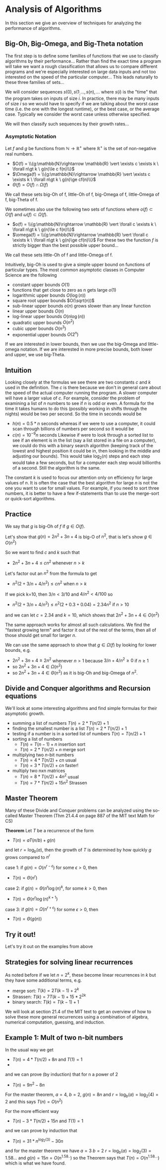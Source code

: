 # Analysis of Algorithms

In this section we give an overview of techniques for analyzing the performance of algorithms.

## Big-Oh, Big-Omega, and Big-Theta notation
The first step is to define some families of functions that we use to classify algorithms by their
performance...  Rather than find the exact time a program will take we want a rough classification
that allows us to compare different programs and we're especially interested on large data inputs
and not too interested on the speed of the particular computer... This leads naturally to these three
families of sets...

We will consider sequences $s(0), s(1_, ..., s(n), \ldots$ where $s(i)$ is the "time" that the program
takes on inputs of size $i$.  In practice, there may be many inputs of size $i$ so we would have to 
specify if we are talking about the worst case time (i.e. the one with the longest runtime), or the
best case, or the average case. Typically we consider the worst case unless otherwise specified.

We will then classify such sequences by their growth rates...

### Asymptotic Notation
Let $f$ and $g$ be functions from $\mathbb{N}\rightarrow \mathbb{R}^+$ where $\mathbb{R}^+$ is the set of non-negative real numbers.

* $O(f) = \\{g:\mathbb{N}\rightarrow \mathbb{R} \vert \exists c \exists k \ \forall n\gt k \ g(n)\le c f(n)\\}$
* $\Omega(f) = \\{g:\mathbb{N}\rightarrow \mathbb{R} \vert \exists c \exists k \ \forall n\gt k \ g(n)\ge cf(n)\\}$
* $\Theta(f) = O(f) \cap \Omega(f)$

We call these sets big-Oh of f, little-Oh of f, big-Omega of f, little-Omega of f, big-Theta of f.

We sometimes also use the following two sets of functions where 
$o(f) \subset O(f)$ and $\omega(f)\subset \Omega(f)$.
* $o(f) = \\{g:\mathbb{N}\rightarrow \mathbb{R} \vert \forall c \exists k \ \forall n\gt k \ g(n)\le c f(n)\\}$
* $\omega(f) = \\{g:\mathbb{N}\rightarrow \mathbb{R} \vert \forall c \exists k \ \forall n\gt k \ g(n)\ge cf(n)\\}$
For these two the function $f$ is strictly bigger than the best possible upper bound...

We call these sets little-Oh of f and little-Omega of f.

Intuitively, big-Oh is used to give a simple upper bound on functions of particular types. The most common
asymptotic classes in Computer Science are the following
* constant upper bounds $O(1)$
* functions that get close to zero as n gets large $o(1)$
* logarithmic upper bounds $O(\log(n))$
* square root upper bounds $O(\sqrt(n))$
* sub-linear upper bounds $o(n)$  grows slower than any linear function
* linear upper bounds $O(n)$
* log-linear upper bounds $O(n \log(n))$
* quadratic upper bounds $O(n^2)$
* cubic upper bounds $O(n^3)$
* exponential upper bounds $O(2^n)$

If we are interested in lower bounds, then we use the big-Omega and little-omega notation.
If we are interested in more precise bounds, both lower and upper, we use big-Theta.

## Intuition
Looking closely at the formulas we see there are two constants $c$ and $k$ used in the definition.
The $c$ is there because we don't in general care about the speed of the actual computer running the program.
A slower computer will have a larger value of $c$. For example, consider the problem of examining a list of $n$ numbers to see if $n$ is odd or even.  A formula for the time it takes humans to do this (possibly working in shifts through the nights) would be two per second. So the time in seconds would be 
* $h(n) = 0.5*n$ seconds
whereas if we were to use a computer, it could scan through billions of numbers per second so it would be
* $c(n) = 10^{-9} n$ seconds
Likewise if were to look through a sorted list to see if an element is in the list (say a list stored in a
file on a computer), we could do this with a binary search algorithm (keeping track of the lowest and highest position it could be in, then looking in the middle and adjusting our bounds). This would take $\log_2(n)$ steps
and each step would take a few seconds, but for a computer each step would billionths of a second. Still the algorithm is the same.

The constant $k$ is used to focus our attention only on efficiency for large values of $n$. It is often the case that the best algorithm for large $n$ is not the one you want to use for small values. For example, if you need to sort three numbers, it is better to have a few if-statements than to use the merge-sort or quick-sort algorithms.

## Practice
We say that $g$ is big-Oh of $f$ if $g \in O(f)$.

Let's show that $g(n) = 2n^2 + 3n+4$ is big-O of $n^2$, 
that is let's show $g\in O(n^2)$

So we want to find $c$ and $k$ such that
* $2n^2 + 3n+4 \le c n^2$ whenever $n>k$

Let's factor out an $n^2$ from the formula to get
* $n^2 (2 + 3/n + 4/n^2) \le c n^2$ when $n>k$

If we pick k=10, then $3/n<3/10$ and $4/n^2 < 4/100$ so
* $n^2 (2 + 3/n + 4/n^2) \le n^2 (2+0.3 + 0.04) = 2.34n^2$ if $n>10$

and we can let $c=2.34$ and $k=10$, which shows that $2n^2 + 3n+4 \in O(n^2)$

The same approach works for almost all such calculations. We find the "fastest growing term"
and factor it out of the rest of the terms, then all of those should get small for larger $n$.

We can use the same approach to show that $g \in \Omega(f)$ by looking for lower bounds, e.g.
* $2n^2 + 3n+4 \ge 2 n^2$ whenever $n>1$ because $3/n+4/n^2\ge 0$ if $n\ge 1$
* so $2n^2 + 3n+4 \in \Omega(n^2)$
* so $2n^2 + 3n+4 \in \Theta(n^2)$ as it is big-Oh and big-Omega of $n^2$.

## Divide and Conquer algorithms and Recursion equations
We'll look at some interesting algorithms and find simple formulas for their asymptotic growth.
* summing a list of numbers $T(n) = 2*T(n/2)+1$
* finding the smallest number is a list $T(n) = 2*T(n/2)+1$
* testing if a number is in a sorted list of numbers $T(n) = T(n/2)+1$
* sorting a list of numbers
  * $T(n) = T(n-1)+n$ insertion sort
  * $T(n) = 2*T(n/2) + n$  merge sort
* multiplying two $n$-bit numbers
  * $T(n) = 4*T(n/2) + cn$ usual
  * $T(n) = 3*T(n/2) + cn$ faster!
* multiply two nxn matrices
  * $T(n) = 8*T(n/2) + 4n^2$  usual
  * $T(n) = 7*T(n/2) + 15n^2$  Strassen

## Master Theorem
Many of these Divide and Conquer problems can be analyzed using the so-called Master Theorem (Thm 21.4.4 on page 887 of the MIT text Math for CS)


**Theorem** Let $T$ be a recurrence of the form
* $T(n) = aT(n/b) + g(n)$

and let $r = \log_b(a)$, then the growth of $T$ is determined by how quickly
$g$ grows compared to $n^r$

case 1: if $g(n) = O(n^{r-\epsilon})$ for some $\epsilon \gt 0$, then
* $T(n) = \Theta(n^r)$

case 2: if $g(n) = \Theta(n^r \log(n)^k$, for some $k\gt 0$, then
* $T(n) = \Theta(n^r \log(n)^{k+1})$

case 3: if $g(n) = \Omega(n^{r+\epsilon})$ for some $\epsilon\gt 0$, then
* $T(n) = \Theta(g(n))$

## Try it out!
Let's try it out on the examples from above

## Strategies for solving linear recurrences
As noted before if we let $n=2^k$, these become linear recurrences in $k$
but they have some additional terms, e.g.

* merge sort: $T(k) = 2 T(k-1) + 2^k$
* Strassen: $T(k) = 7 T(k-1) + 15 * 2^{2k}$
* binary search: $T(k) = T(k-1) + 1$

We will look at section 21.4 of the MIT text to get an overview of how
to solve these more general recurrences using a combination of algebra,
numerical computation, guessing, and induction.

## Example 1: Mult of two n-bit numbers
In the usual way we get
* $T(n) = 4*T(n/2) + 8 n$ and $T(1)=1$
* 
and we can prove (by induction) that for n a power of 2
* $T(n) = 9n^2 -8n$
  
For the master theorem, $a=4$, $b=2$, $g(n) = 8n$ and $r = \log_b(a) = \log_2(4) = 2$
and this says $T(n) = O(n^2)$

For the more efficient way
* $T(n) - 3*T(n/2) + 15n$ and $T(1)=1$

and we can prove by induction that 
* $T(n) = 31* n^{log_2(3)} - 30 n$

and for the master theorem we have $a=3$ $b=2$ $r=\log_b(a) = \log_2(3)= 1.58...$ and $g(n)=15n = O(n^{1.58..})$
so the Theorem says that $T(n) = O(n^{1.58...})$ which is what we have found.










